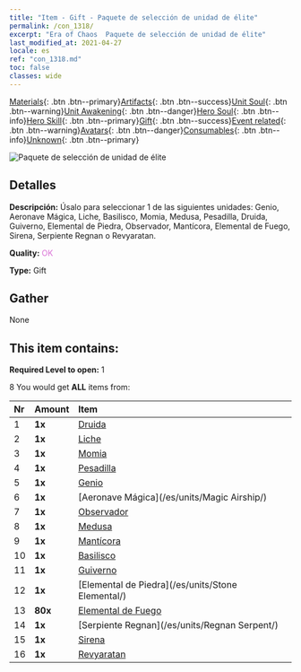 ```yaml
---
title: "Item - Gift - Paquete de selección de unidad de élite"
permalink: /con_1318/
excerpt: "Era of Chaos  Paquete de selección de unidad de élite"
last_modified_at: 2021-04-27
locale: es
ref: "con_1318.md"
toc: false
classes: wide
---
```

 [Materials](/ItemsES/){: .btn .btn--primary}[Artifacts](/ItemsES/Artifacts/){: .btn .btn--success}[Unit Soul](/ItemsES/UnitSoul/){: .btn .btn--warning}[Unit Awakening](/ItemsES/UnitAwakening/){: .btn .btn--danger}[Hero Soul](/ItemsES/HeroSoul/){: .btn .btn--info}[Hero Skill](/ItemsES/HeroSkill/){: .btn .btn--primary}[Gift](/ItemsES/Gift/){: .btn .btn--success}[Event related](/ItemsES/Events/){: .btn .btn--warning}[Avatars](/ItemsES/Avatars/){: .btn .btn--danger}[Consumables](/ItemsES/Consumables/){: .btn .btn--info}[Unknown](/ItemsES/Unknown/){: .btn .btn--primary}

 ![Paquete de selección de unidad de élite](/images/t/i_907375.png)

## Detalles
 **Descripción:** Úsalo para seleccionar 1 de las siguientes unidades: Genio, Aeronave Mágica, Liche, Basilisco, Momia, Medusa, Pesadilla, Druida, Guiverno, Elemental de Piedra, Observador, Mantícora, Elemental de Fuego, Sirena, Serpiente Regnan o Revyaratan.

 **Quality:** <span style="color: #DA70D6">OK</span>

 **Type:** Gift

## Gather

  None

## This item contains:

 **Required Level to open:** 1

 8 You would get **ALL** items  from:

  | Nr | Amount |     Item    |
  |:---|:-------|:------------|
  | 1 |  **1x** | [Druida](/es/units/Druid/) |  | 
  | 2 |  **1x** | [Liche](/es/units/Lich/) |  | 
  | 3 |  **1x** | [Momia](/es/units/Mummy/) |  | 
  | 4 |  **1x** | [Pesadilla](/es/units/Nightmare/) |  | 
  | 5 |  **1x** | [Genio](/es/units/Genie/) |  | 
  | 6 |  **1x** | [Aeronave Mágica](/es/units/Magic Airship/) |  | 
  | 7 |  **1x** | [Observador](/es/units/Beholder/) |  | 
  | 8 |  **1x** | [Medusa](/es/units/Medusa/) |  | 
  | 9 |  **1x** | [Mantícora](/es/units/Manticore/) |  | 
  | 10 |  **1x** | [Basilisco](/es/units/Basilisk/) |  | 
  | 11 |  **1x** | [Guiverno](/es/units/Wyvern/) |  | 
  | 12 |  **1x** | [Elemental de Piedra](/es/units/Stone Elemental/) |  | 
  | 13 |  **80x** | [Elemental de Fuego](/ItemsES/unt_265/) |  | 
  | 14 |  **1x** | [Serpiente Regnan](/es/units/Regnan Serpent/) |  | 
  | 15 |  **1x** | [Sirena](/es/units/Mermaid/) |  | 
  | 16 |  **1x** | [Revyaratan](/es/units/Revyaratan/) |  | 
